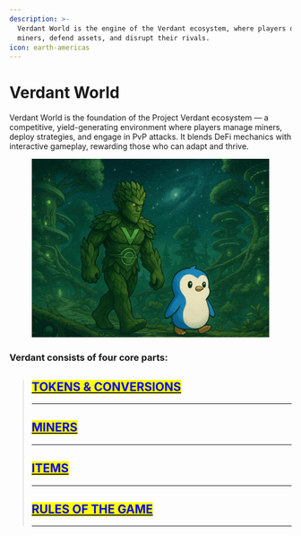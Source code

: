 ```yaml
---
description: >-
  Verdant World is the engine of the Verdant ecosystem, where players deploy
  miners, defend assets, and disrupt their rivals.
icon: earth-americas
---
```


# Verdant World

Verdant World is the foundation of the Project Verdant ecosystem — a competitive, yield-generating environment where players manage miners, deploy strategies, and engage in PvP attacks. It blends DeFi mechanics with interactive gameplay, rewarding those who can adapt and thrive.

<figure><img src="../../.gitbook/assets/Vex and penguin walk (1).gif" alt=""><figcaption></figcaption></figure>

### Verdant consists of four core parts:

> ## [<mark style="color:blue;">TOKENS & CONVERSIONS</mark>](tokens-and-conversions.md) <a href="#https-app.gitbook.com-o-djayiipj1o2szilj6clo-s-4g4yfvdlxe0rlljqwylv-changes-114-how-it-works-verdant" id="https-app.gitbook.com-o-djayiipj1o2szilj6clo-s-4g4yfvdlxe0rlljqwylv-changes-114-how-it-works-verdant"></a>
>
> ***
>
> ## [<mark style="color:blue;">MINERS</mark>](https://project-verdant.gitbook.io/whitepaper/how-it-works/verdant-world/miners)
>
> ***
>
> ## [<mark style="color:blue;">ITEMS</mark>](https://project-verdant.gitbook.io/whitepaper/how-it-works/verdant-world/items)
>
> ***
>
> ## [<mark style="color:blue;">RULES OF THE GAME</mark>](https://project-verdant.gitbook.io/whitepaper/how-it-works/verdant-world/rules-of-the-game)
>
> ***

